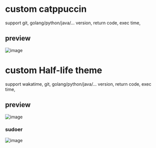 # custom catppuccin

support git, golang/python/java/... version, return code, exec time,

## preview
![image](https://github.com/Equationzhao/oh-my-posh-my-half-life/assets/75521101/d2c8b31c-13fc-4df2-9748-40d60934e17c)


# custom Half-life theme

support wakatime, git, golang/python/java/... version, return code, exec time,

## preview
![image](https://user-images.githubusercontent.com/75521101/236635089-0f7e831e-28b2-42fa-9f71-50b99417a426.png)

### sudoer
![image](https://user-images.githubusercontent.com/75521101/236635159-d30b5451-8ce9-4abf-a1a9-abbbf1b83a41.png)
